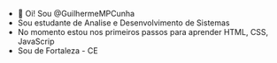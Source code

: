 - 👋 Oi! Sou @GuilhermeMPCunha
- Sou estudante de Analise e Desenvolvimento de Sistemas 
- No momento estou nos primeiros passos para aprender HTML, CSS, JavaScrip
- Sou de Fortaleza - CE

<!---
GuilhermeMPCunha/GuilhermeMPCunha is a ✨ special ✨ repository because its `README.md` (this file) appears on your GitHub profile.
You can click the Preview link to take a look at your changes.
--->
